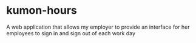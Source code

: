 # kumon-hours
A web application that allows my employer to provide an interface for her employees to sign in and sign out of each work day
